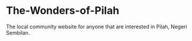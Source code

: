 # The-Wonders-of-Pilah
The local community website for anyone that are interested in Pilah, Negeri Sembilan.
